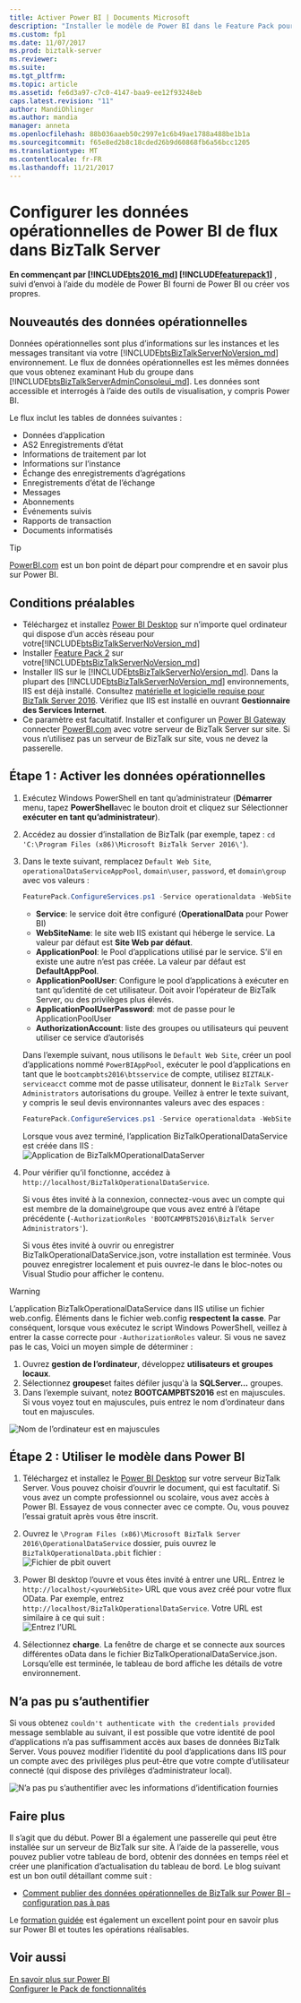 ```yaml
---
title: Activer Power BI | Documents Microsoft
description: "Installer le modèle de Power BI dans le Feature Pack pour BizTalk Server"
ms.custom: fp1
ms.date: 11/07/2017
ms.prod: biztalk-server
ms.reviewer: 
ms.suite: 
ms.tgt_pltfrm: 
ms.topic: article
ms.assetid: fe6d3a97-c7c0-4147-baa9-ee12f93248eb
caps.latest.revision: "11"
author: MandiOhlinger
ms.author: mandia
manager: anneta
ms.openlocfilehash: 88b036aaeb50c2997e1c6b49ae1788a488be1b1a
ms.sourcegitcommit: f65e8ed2b8c18cded26b9d60868fb6a56bcc1205
ms.translationtype: MT
ms.contentlocale: fr-FR
ms.lasthandoff: 11/21/2017
---
```

# <a name="configure-the-power-bi-operational-data-feed-in-biztalk-server"></a>Configurer les données opérationnelles de Power BI de flux dans BizTalk Server

**En commençant par [!INCLUDE[bts2016_md](../includes/bts2016-md.md)] [!INCLUDE[featurepack1](../includes/featurepack1.md)]** , suivi d’envoi à l’aide du modèle de Power BI fourni de Power BI ou créer vos propres. 

## <a name="what-is-operational-data"></a>Nouveautés des données opérationnelles
Données opérationnelles sont plus d’informations sur les instances et les messages transitant via votre [!INCLUDE[btsBizTalkServerNoVersion_md](../includes/btsbiztalkservernoversion-md.md)] environnement. Le flux de données opérationnelles est les mêmes données que vous obtenez examinant Hub du groupe dans [!INCLUDE[btsBizTalkServerAdminConsoleui_md](../includes/btsbiztalkserveradminconsoleui-md.md)]. Les données sont accessible et interrogés à l’aide des outils de visualisation, y compris Power BI. 

Le flux inclut les tables de données suivantes :
* Données d’application
* AS2 Enregistrements d’état
* Informations de traitement par lot
* Informations sur l’instance
* Échange des enregistrements d’agrégations
* Enregistrements d’état de l’échange
* Messages
* Abonnements
* Événements suivis
* Rapports de transaction
* Documents informatisés

> [!TIP]
> [PowerBI.com](http://powerbi.microsoft.com) est un bon point de départ pour comprendre et en savoir plus sur Power BI.

## <a name="prerequisites"></a>Conditions préalables
* Téléchargez et installez [Power BI Desktop](https://powerbi.microsoft.com/desktop/) sur n’importe quel ordinateur qui dispose d’un accès réseau pour votre[!INCLUDE[btsBizTalkServerNoVersion_md](../includes/btsbiztalkservernoversion-md.md)]
* Installer [Feature Pack 2](https://aka.ms/bts2016fp2) sur votre[!INCLUDE[btsBizTalkServerNoVersion_md](../includes/btsbiztalkservernoversion-md.md)]
* Installer IIS sur le [!INCLUDE[btsBizTalkServerNoVersion_md](../includes/btsbiztalkservernoversion-md.md)]. Dans la plupart des [!INCLUDE[btsBizTalkServerNoVersion_md](../includes/btsbiztalkservernoversion-md.md)] environnements, IIS est déjà installé. Consultez [matérielle et logicielle requise pour BizTalk Server 2016](../install-and-config-guides/hardware-and-software-requirements-for-biztalk-server-2016.md). Vérifiez que IIS est installé en ouvrant **Gestionnaire des Services Internet**. 
* Ce paramètre est facultatif. Installer et configurer un [Power BI Gateway](https://powerbi.microsoft.com/gateway/) connecter [PowerBI.com](http://powerbi.microsoft.com) avec votre serveur de BizTalk Server sur site. Si vous n’utilisez pas un serveur de BizTalk sur site, vous ne devez la passerelle.

## <a name="step-1-enable-operational-data"></a>Étape 1 : Activer les données opérationnelles

1. Exécutez Windows PowerShell en tant qu’administrateur (**Démarrer** menu, tapez **PowerShell**avec le bouton droit et cliquez sur Sélectionner **exécuter en tant qu’administrateur**). 
2. Accédez au dossier d’installation de BizTalk (par exemple, tapez : `cd 'C:\Program Files (x86)\Microsoft BizTalk Server 2016\'`).
3. Dans le texte suivant, remplacez `Default Web Site`, `operationalDataServiceAppPool`, `domain\user`, `password`, et `domain\group` avec vos valeurs :

    ```Powershell
    FeaturePack.ConfigureServices.ps1 -Service operationaldata -WebSiteName '<Default Web Site>' -ApplicationPool <operationalDataServiceAppPool> -ApplicationPoolUser <domain>\<user> -ApplicationPoolUserPassword <password> -AuthorizationRoles '<domain>\<group1>, <domain>\<group2>, <domain>\<user>, <domain>\<user2>'
    ```

    * **Service**: le service doit être configuré (**OperationalData** pour Power BI)
    * **WebSiteName**: le site web IIS existant qui héberge le service. La valeur par défaut est **Site Web par défaut**.
    * **ApplicationPool**: le Pool d’applications utilisé par le service. S’il en existe une autre n’est pas créée. La valeur par défaut est **DefaultAppPool**.
    * **ApplicationPoolUser**: Configure le pool d’applications à exécuter en tant qu’identité de cet utilisateur. Doit avoir l’opérateur de BizTalk Server, ou des privilèges plus élevés.
    * **ApplicationPoolUserPassword**: mot de passe pour le ApplicationPoolUser
    * **AuthorizationAccount**: liste des groupes ou utilisateurs qui peuvent utiliser ce service d’autorisés

    Dans l’exemple suivant, nous utilisons le `Default Web Site`, créer un pool d’applications nommé `PowerBIAppPool`, exécuter le pool d’applications en tant que le `bootcampbts2016\btsservice` de compte, utilisez `BIZTALK-serviceacct` comme mot de passe utilisateur, donnent le `BizTalk Server Administrators` autorisations du groupe. Veillez à entrer le texte suivant, y compris le seul devis environnantes valeurs avec des espaces : 

    ```Powershell
    FeaturePack.ConfigureServices.ps1 -Service operationaldata -WebSiteName 'Default Web Site' -ApplicationPool PowerBIAppPool -ApplicationPoolUser bootcampbts2016\btsservice -ApplicationPoolUserPassword  BIZTALK-serviceacct -AuthorizationRoles 'BOOTCAMPBTS2016\BizTalk Server Administrators'
    ```

    Lorsque vous avez terminé, l’application BizTalkOperationalDataService est créée dans IIS :  
    ![Application de BizTalkMOperationalDataServer](../core/media/biztalkmanagementservice-apppool.png)


4. Pour vérifier qu’il fonctionne, accédez à `http://localhost/BizTalkOperationalDataService`. 

    Si vous êtes invité à la connexion, connectez-vous avec un compte qui est membre de la domaine\groupe que vous avez entré à l’étape précédente (`-AuthorizationRoles 'BOOTCAMPBTS2016\BizTalk Server Administrators'`). 

    Si vous êtes invité à ouvrir ou enregistrer BizTalkOperationalDataService.json, votre installation est terminée. Vous pouvez enregistrer localement et puis ouvrez-le dans le bloc-notes ou Visual Studio pour afficher le contenu. 

> [!WARNING]
> L’application BizTalkOperationalDataService dans IIS utilise un fichier web.config. Éléments dans le fichier web.config **respectent la casse**. Par conséquent, lorsque vous exécutez le script Windows PowerShell, veillez à entrer la casse correcte pour `-AuthorizationRoles` valeur. Si vous ne savez pas le cas, Voici un moyen simple de déterminer : 
> 
> 1. Ouvrez **gestion de l’ordinateur**, développez **utilisateurs et groupes locaux**.
> 2. Sélectionnez **groupes**et faites défiler jusqu'à la **SQLServer...** groupes. 
> 3. Dans l’exemple suivant, notez **BOOTCAMPBTS2016** est en majuscules. Si vous voyez tout en majuscules, puis entrez le nom d’ordinateur dans tout en majuscules. 
> 
> ![Nom de l’ordinateur est en majuscules](../core/media/groups-case.png)

## <a name="step-2-use-the-template-in-power-bi"></a>Étape 2 : Utiliser le modèle dans Power BI

1. Téléchargez et installez le [Power BI Desktop](https://powerbi.microsoft.com/desktop/) sur votre serveur BizTalk Server. Vous pouvez choisir d’ouvrir le document, qui est facultatif. Si vous avez un compte professionnel ou scolaire, vous avez accès à Power BI. Essayez de vous connecter avec ce compte. Ou, vous pouvez l’essai gratuit après vous être inscrit. 
2. Ouvrez le `\Program Files (x86)\Microsoft BizTalk Server 2016\OperationalDataService` dossier, puis ouvrez le `BizTalkOperationalData.pbit` fichier :  
![Fichier de pbit ouvert](../core/media/operational-data-pbit.png)

3. Power BI desktop l’ouvre et vous êtes invité à entrer une URL. Entrez le `http://localhost/<yourWebSite>` URL que vous avez créé pour votre flux OData. Par exemple, entrez `http://localhost/BizTalkOperationalDataService`. Votre URL est similaire à ce qui suit :  
![Entrez l’URL](../core/media/operational-data-url.png)

4. Sélectionnez **charge**. La fenêtre de charge et se connecte aux sources différentes oData dans le fichier BizTalkOperationalDataService.json. Lorsqu’elle est terminée, le tableau de bord affiche les détails de votre environnement.

## <a name="couldnt-authenticate"></a>N’a pas pu s’authentifier
Si vous obtenez `couldn't authenticate with the credentials provided` message semblable au suivant, il est possible que votre identité de pool d’applications n’a pas suffisamment accès aux bases de données BizTalk Server. Vous pouvez modifier l’identité du pool d’applications dans IIS pour un compte avec des privilèges plus peut-être que votre compte d’utilisateur connecté (qui dispose des privilèges d’administrateur local). 

![N’a pas pu s’authentifier avec les informations d’identification fournies](../core/media/operational-data-authentication-error.png)

## <a name="do-more"></a>Faire plus
Il s’agit que du début. Power BI a également une passerelle qui peut être installée sur un serveur de BizTalk sur site. À l’aide de la passerelle, vous pouvez publier votre tableau de bord, obtenir des données en temps réel et créer une planification d’actualisation du tableau de bord. Le blog suivant est un bon outil détaillant comme suit : 

* [Comment publier des données opérationnelles de BizTalk sur Power BI – configuration pas à pas](https://blog.sandro-pereira.com/2017/05/07/biztalk-server-2016-feature-pack-1-how-to-publish-biztalk-operational-data-power-bi-step-by-step-configuration-part-3/)

Le [formation guidée](https://powerbi.microsoft.com/guided-learning/) est également un excellent point pour en savoir plus sur Power BI et toutes les opérations réalisables. 

## <a name="see-also"></a>Voir aussi

[En savoir plus sur Power BI](https://www.powerbi.com)  
[Configurer le Pack de fonctionnalités](../core/configure-the-feature-pack.md)
